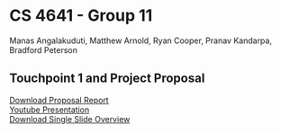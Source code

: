 # CS 4641 - Group 11

Manas Angalakuduti, Matthew Arnold, Ryan Cooper,  Pranav Kandarpa, Bradford Peterson

## Touchpoint 1 and Project Proposal

[Download Proposal Report](https://github.com/Matthewa1999/Group11_CS4641/raw/main/Resources/ProjectProposalDraft.pdf)  
[Youtube Presentation](https://www.youtube.com/watch?v=RopPKB7D7qI)  
[Download Single Slide Overview](https://github.com/Matthewa1999/Group11_CS4641/raw/main/Resources/Group%2011_Presentation_Slide.pdf)  
